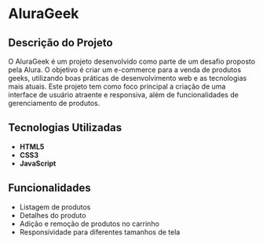 # AluraGeek

## Descrição do Projeto
O AluraGeek é um projeto desenvolvido como parte de um desafio proposto pela Alura. O objetivo é criar um e-commerce para a venda de produtos geeks, utilizando boas práticas de desenvolvimento web e as tecnologias mais atuais. Este projeto tem como foco principal a criação de uma interface de usuário atraente e responsiva, além de funcionalidades de gerenciamento de produtos.

## Tecnologias Utilizadas
- **HTML5**
- **CSS3**
- **JavaScript**

## Funcionalidades
- Listagem de produtos
- Detalhes do produto
- Adição e remoção de produtos no carrinho
- Responsividade para diferentes tamanhos de tela
